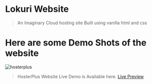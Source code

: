 # Lokuri Website

> An Imaginary Cloud hosting site Built using vanilla html and css

# Here are some Demo Shots of the website


![hosterplus](https://user-images.githubusercontent.com/106484765/170886712-2c8297f5-3da2-4646-bf9d-0163dec02de8.gif)





> HosterPlus Website Live Demo is Available here. [Live Preview](https://hoster-plus.netlify.app)
